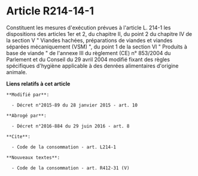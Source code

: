 # Article R214-14-1

Constituent les mesures d'exécution prévues à l'article L. 214-1 les dispositions des articles 1er et 2, du chapitre II, du
point 2 du chapitre IV de la section V " Viandes hachées, préparations de viandes et viandes séparées mécaniquement (VSM) ",
du point 1 de la section VI " Produits à base de viande " de l'annexe III du règlement (CE) n° 853/2004 du Parlement et du
Conseil du 29 avril 2004 modifié fixant des règles spécifiques d'hygiène applicable à des denrées alimentaires d'origine
animale.

**Liens relatifs à cet article**

	**Modifié par**:

	  - Décret n°2015-89 du 28 janvier 2015 - art. 10

	**Abrogé par**:

	  - Décret n°2016-884 du 29 juin 2016 - art. 8

	**Cite**:

	  - Code de la consommation - art. L214-1

	**Nouveaux textes**:

	  - Code de la consommation - art. R412-31 (V)
